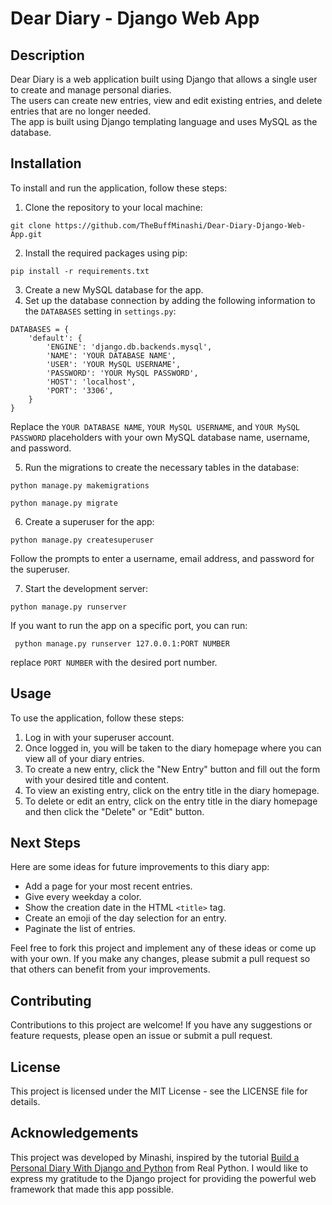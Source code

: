 # Dear Diary - Django Web App

## Description
Dear Diary is a web application built using Django that allows a single user to create and manage personal diaries.<br>
The users can create new entries, view and edit existing entries, and delete entries that are no longer needed.<br>
The app is built using Django templating language and uses MySQL as the database.<br>

## Installation
To install and run the application, follow these steps:

1. Clone the repository to your local machine:
<pre><code>git clone https://github.com/TheBuffMinashi/Dear-Diary-Django-Web-App.git</pre></code>

2. Install the required packages using pip:
<pre><code>pip install -r requirements.txt</pre></code>

3. Create a new MySQL database for the app.
4. Set up the database connection by adding the following information to the `DATABASES` setting in `settings.py`:
<pre><code>DATABASES = {
    'default': {
        'ENGINE': 'django.db.backends.mysql',
        'NAME': 'YOUR DATABASE NAME',
        'USER': 'YOUR MySQL USERNAME',
        'PASSWORD': 'YOUR MySQL PASSWORD',
        'HOST': 'localhost',
        'PORT': '3306',
    }
}</pre></code>

Replace the `YOUR DATABASE NAME`, `YOUR MySQL USERNAME`, and `YOUR MySQL PASSWORD` placeholders with your own MySQL database name, username, and password.<br>

5. Run the migrations to create the necessary tables in the database:
<pre><code>python manage.py makemigrations</pre></code>
<pre><code>python manage.py migrate</pre></code>

6. Create a superuser for the app:
<pre><code>python manage.py createsuperuser</pre></code>

Follow the prompts to enter a username, email address, and password for the superuser.

7. Start the development server:
<pre><code>python manage.py runserver</pre></code>
If you want to run the app on a specific port, you can run:
<pre><code> python manage.py runserver 127.0.0.1:PORT NUMBER </pre></code>
replace `PORT NUMBER` with the desired port number.

## Usage
To use the application, follow these steps:

1. Log in with your superuser account.
2. Once logged in, you will be taken to the diary homepage where you can view all of your diary entries.
3. To create a new entry, click the "New Entry" button and fill out the form with your desired title and content.
4. To view an existing entry, click on the entry title in the diary homepage.
5. To delete or edit an entry, click on the entry title in the diary homepage and then click the "Delete" or "Edit" button.

## Next Steps
Here are some ideas for future improvements to this diary app:

* Add a page for your most recent entries.
* Give every weekday a color.
* Show the creation date in the HTML `<title>` tag.
* Create an emoji of the day selection for an entry.
* Paginate the list of entries.

Feel free to fork this project and implement any of these ideas or come up with your own. If you make any changes, please submit a pull request so that others can benefit from your improvements.

## Contributing
Contributions to this project are welcome! If you have any suggestions or feature requests, please open an issue or submit a pull request.

## License
This project is licensed under the MIT License - see the LICENSE file for details.

## Acknowledgements
This project was developed by Minashi, inspired by the tutorial [Build a Personal Diary With Django and Python](https://realpython.com/django-diary-project-python/) from Real Python. I would like to express my gratitude to the Django project for providing the powerful web framework that made this app possible.
